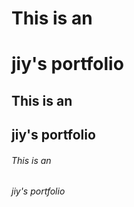 # This is an <h1> jiy's portfolio
## This is an <h2> jiy's portfolio
###### This is an <h6> jiy's portfolio
